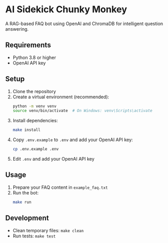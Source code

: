 # AI Sidekick Chunky Monkey

A RAG-based FAQ bot using OpenAI and ChromaDB for intelligent question answering.

## Requirements

- Python 3.8 or higher
- OpenAI API key

## Setup

1. Clone the repository
2. Create a virtual environment (recommended):
   ```bash
   python -m venv venv
   source venv/bin/activate  # On Windows: venv\Scripts\activate
   ```
3. Install dependencies:
   ```bash
   make install
   ```
4. Copy `.env.example` to `.env` and add your OpenAI API key:
   ```bash
   cp .env.example .env
   ```
5. Edit `.env` and add your OpenAI API key

## Usage

1. Prepare your FAQ content in `example_faq.txt`
2. Run the bot:
   ```bash
   make run
   ```

## Development

- Clean temporary files: `make clean`
- Run tests: `make test`
